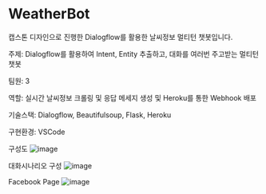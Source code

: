 # WeatherBot
캡스톤 디자인으로 진행한 Dialogflow를 활용한 날씨정보 멀티턴 챗봇입니다.

주제: Dialogflow를 활용하여 Intent, Entity 추출하고, 대화를 여러번 주고받는 멀티턴 챗봇

팀원: 3

역할: 실시간 날씨정보 크롤링 및 응답 메세지 생성 및 Heroku를 통한 Webhook 배포

기술스택: Dialogflow, Beautifulsoup, Flask, Heroku

구현환경: VSCode

구성도
![image](https://user-images.githubusercontent.com/76803357/184537734-b75819dd-6a71-478f-a319-4ce9742a7fec.png)

대화시나리오 구성
![image](https://user-images.githubusercontent.com/76803357/184537757-8f5f686c-f929-4b74-8781-a417e5c7636a.png)

Facebook Page
![image](https://user-images.githubusercontent.com/76803357/184537798-5c8570a4-bcb7-4674-a5a8-3f9496b8dded.png)
